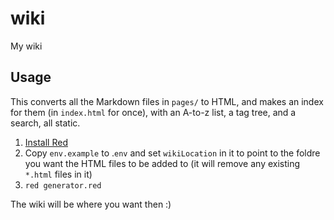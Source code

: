 # wiki
My wiki

## Usage
This converts all the Markdown files in `pages/` to HTML, and makes an index for them (in `index.html` for once), with an A-to-z list, a tag tree, and a search, all static.

1. [Install Red](https://www.red-lang.org/p/download.html)
2. Copy `env.example` to .`env` and set `wikiLocation` in it to point to the foldre you want the HTML files to be added to (it will remove any existing `*.html` files in it)
3. `red generator.red`

The wiki will be where you want then :) 
